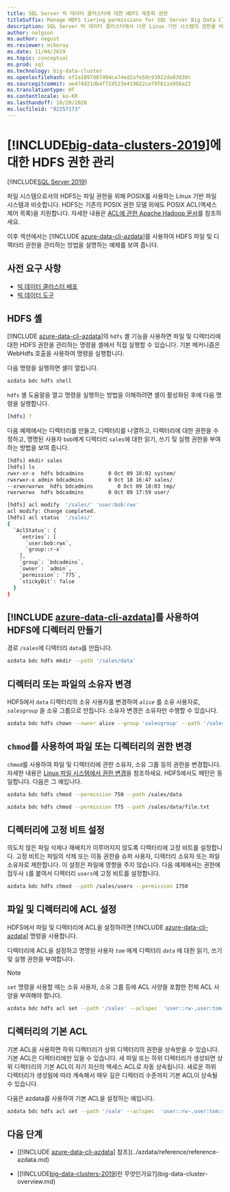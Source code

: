 ```yaml
---
title: SQL Server 빅 데이터 클러스터에 대한 HDFS 계층화 권한
titleSuffix: Manage HDFS tiering permissions for SQL Server Big Data Clusters
description: SQL Server 빅 데이터 클러스터에서 다른 Linux 기반 시스템의 권한을 비롯해 HDFS 계층화에 대한 보안을 관리합니다.
author: nelgson
ms.author: negust
ms.reviewer: mikeray
ms.date: 11/04/2019
ms.topic: conceptual
ms.prod: sql
ms.technology: big-data-cluster
ms.openlocfilehash: ef2a1097d07494ca74ed2afe50c93922de83838c
ms.sourcegitcommit: ae474d21db4f724523e419622ce79f611e956a22
ms.translationtype: HT
ms.contentlocale: ko-KR
ms.lasthandoff: 10/20/2020
ms.locfileid: "92257173"
---
```

# <a name="manage-hdfs-permissions-for-big-data-clusters-2019"></a>[!INCLUDE[big-data-clusters-2019](../includes/ssbigdataclusters-ss-nover.md)]에 대한 HDFS 권한 관리

[!INCLUDE[SQL Server 2019](../includes/applies-to-version/sqlserver2019.md)]

파일 시스템으로서의 HDFS는 파일 권한을 위해 POSIX를 사용하는 Linux 기반 파일 시스템과 비슷합니다. HDFS는 기존의 POSIX 권한 모델 외에도 POSIX ACL(액세스 제어 목록)을 지원합니다. 자세한 내용은 [ACL에 관한 Apache Hadoop 문서](https://hadoop.apache.org/docs/current/hadoop-project-dist/hadoop-hdfs/HdfsPermissionsGuide.html#ACLs_.28Access_Control_Lists.29)를 참조하세요.

이후 섹션에서는 [!INCLUDE [azure-data-cli-azdata](../includes/azure-data-cli-azdata.md)]를 사용하여 HDFS 파일 및 디렉터리 권한을 관리하는 방법을 설명하는 예제를 보여 줍니다.

## <a name="prerequisites"></a>사전 요구 사항

- [빅 데이터 클러스터 배포](deployment-guidance.md)
- [빅 데이터 도구](deploy-big-data-tools.md)
  
## <a name="hdfs-shell"></a>HDFS 셸

[!INCLUDE [azure-data-cli-azdata](../includes/azure-data-cli-azdata.md)]의 `hdfs` 셸 기능을 사용하면 파일 및 디렉터리에 대한 HDFS 권한을 관리하는 명령을 셸에서 직접 실행할 수 있습니다. 기본 메커니즘은 WebHdfs 호출을 사용하여 명령을 실행합니다.

다음 명령을 실행하면 셸이 열립니다.

```bash
azdata bdc hdfs shell
```

`hdfs` 셸 도움말을 열고 명령을 실행하는 방법을 이해하려면 셸이 활성화된 후에 다음 명령을 실행합니다.

```bash
[hdfs] ?
```

다음 예제에서는 디렉터리를 만들고, 디렉터리를 나열하고, 디렉터리에 대한 권한을 수정하고, 명명된 사용자 `bob`에게 디렉터리 `sales`에 대한 읽기, 쓰기 및 실행 권한을 부여하는 방법을 보여 줍니다.

```bash
[hdfs] mkdir sales
[hdfs] ls
rwxr-xr-x  hdfs bdcadmins        0 Oct 09 18:02 system/
rwxrwxr-x admin bdcadmins        0 Oct 10 16:47 sales/
--xrwxrwxrwx  hdfs bdcadmins        0 Oct 09 18:03 tmp/
rwxrwxrwx  hdfs bdcadmins        0 Oct 09 17:59 user/

[hdfs] acl modify  '/sales/' 'user:bob:rwx'
acl modify: Change completed.
[hdfs] acl status  '/sales/'
{
  `AclStatus`: {
    `entries`: [
      `user:bob:rwx`,
      `group::r-x`
    ],
    `group`: `bdcadmins`,
    `owner`: `admin`,
    `permission`: `775`,
    `stickyBit`: false
  }
}
```

## <a name="create-a-directory-in-hdfs-using-azure-data-cli-azdata"></a>[!INCLUDE [azure-data-cli-azdata](../includes/azure-data-cli-azdata.md)]를 사용하여 HDFS에 디렉터리 만들기

경로 `/sales`에 디렉터리 `data`를 만듭니다.

```bash
azdata bdc hdfs mkdir --path '/sales/data'
```

## <a name="change-owner-of-a-directory-or-file"></a>디렉터리 또는 파일의 소유자 변경

HDFS에서 `data` 디렉터리의 소유 사용자를 변경하여 *`alice`* 를 소유 사용자로, *`salesgroup`* 을 소유 그룹으로 만듭니다. 소유자 변경은 소유자만 수행할 수 있습니다.

```bash
azdata bdc hdfs chown --owner alice --group 'salesgroup' --path '/sales/data'
```

## <a name="change-permissions-of-a-file-or-directory-with-chmod"></a>`chmod`를 사용하여 파일 또는 디렉터리의 권한 변경

`chmod`를 사용하여 파일 및 디렉터리에 관한 소유자, 소유 그룹 등의 권한을 변경합니다. 자세한 내용은 [Linux 파일 시스템에서 권한 변경](https://www.lifewire.com/uses-of-command-chmod-2201064)을 참조하세요. HDFS에서도 패턴은 동일합니다. 다음은 그 예입니다.

```bash
azdata bdc hdfs chmod --permission 750 --path /sales/data
```

```bash
azdata bdc hdfs chmod --permission 775 --path /sales/data/file.txt
```

## <a name="set-sticky-bit-on-directories"></a>디렉터리에 고정 비트 설정

의도치 않은 파일 삭제나 재배치가 이루어지지 않도록 디렉터리에 고정 비트를 설정합니다. 고정 비트는 파일의 삭제 또는 이동 권한을 슈퍼 사용자, 디렉터리 소유자 또는 파일 소유자로 제한합니다. 이 설정은 파일에 영향을 주지 않습니다. 다음 예제에서는 권한에 접두사 `1`를 붙여서 디렉터리 `users`에 고정 비트를 설정합니다.

```bash
azdata bdc hdfs chmod --path /sales/users --permission 1750
```

## <a name="setting-acls-on-files-and-directories"></a>파일 및 디렉터리에 ACL 설정

HDFS에서 파일 및 디렉터리에 ACL을 설정하려면 [!INCLUDE [azure-data-cli-azdata](../includes/azure-data-cli-azdata.md)] 명령을 사용합니다.

디렉터리에 ACL을 설정하고 명명된 사용자 *`tom`* 에게 디렉터리 *`data`* 에 대한 읽기, 쓰기 및 실행 권한을 부여합니다. 

> [!NOTE]
> `set` 명령을 사용할 때는 소유 사용자, 소유 그룹 등에 ACL 사양을 포함한 전체 ACL 사양을 부여해야 합니다.

```bash
azdata bdc hdfs acl set --path '/sales' --aclspec  'user::rw-,user:tom:rwx,group::rw-,other::rw-'
```

## <a name="default-acl-on-directories"></a>디렉터리의 기본 ACL

기본 ACL을 사용하면 하위 디렉터리가 상위 디렉터리의 권한을 상속받을 수 있습니다. 기본 ACL은 디렉터리에만 있을 수 있습니다. 새 파일 또는 하위 디렉터리가 생성되면 상위 디렉터리의 기본 ACL이 자기 자신의 액세스 ACL로 자동 상속됩니다. 새로운 하위 디렉터리가 생성됨에 따라 계속해서 매우 깊은 디렉터리 수준까지 기본 ACL이 상속될 수 있습니다.

다음은 azdata를 사용하여 기본 ACL을 설정하는 예입니다.

```bash
azdata bdc hdfs acl set --path '/sale' --aclspec  'user::rw-,user:tom:rwx,group::rw-,other::rw-,default:group::rw-,default:user::rw-,default:other::rw-'
```

## <a name="next-steps"></a>다음 단계

- [[!INCLUDE [azure-data-cli-azdata](../includes/azure-data-cli-azdata.md)] 참조](../azdata/reference/reference-azdata.md)

- [[!INCLUDE[big-data-clusters-2019](../includes/ssbigdataclusters-ver15.md)]란 무엇인가요?](big-data-cluster-overview.md)